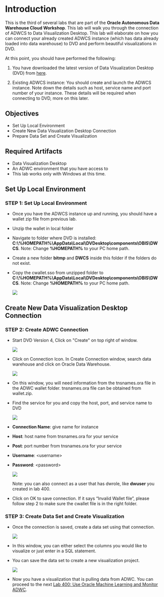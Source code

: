 # Introduction

This is the third of several labs that are part of the **Oracle Autonomous Data Warehouse Cloud Workshop**. This lab will walk you through the connection of ADWCS to Data Visualization Desktop. This lab will elaborate on how you can connect your already created ADWCS instance (which has data already loaded into data warehouse) to DVD and perform beautiful visualizations in DVD.

At this point, you should have performed the following:
1. You have downloaded the latest version of Data Visualization Desktop (DVD) from [here](http://www.oracle.com/technetwork/middleware/oracle-data-visualization/downloads/oracle-data-visualization-desktop-2938957.html).

2. Existing ADWCS instance: You should create and launch the ADWCS instance. Note down the details such as host, service name and port number of your instance. These details will be required when connecting to DVD, more on this later.

## Objectives
- Set Up Local Environment
- Create New Data Visualization Desktop Connection
- Prepare Data Set and Create Visualization


## Required Artifacts

- Data Visualization Desktop
- An ADWC environment that you have access to
- This lab works only with Windows at this time.

## Set Up Local Environment

### **STEP 1**: Set Up Local Environment

- Once you have the ADWCS instance up and running, you should have a wallet zip file from previous lab.

- Unzip the wallet in local folder
- Navigate to folder where DVD is installed: **C:\\%HOMEPATH%\AppData\Local\DVDesktop\components\OBIS\DWCS**. Note: Change **%HOMEPATH%** to your PC home path. 
- Create a new folder **bitmp** and **DWCS** inside this folder if the folders do not exist.
- Copy the cwallet.sso from unzipped folder to **C:\\%HOMEPATH%\AppData\Local\DVDesktop\components\OBIS\DWCS**. Note: Change **%HOMEPATH%** to your PC home path. 


  ![](images/300/Picture300-00.PNG)

## Create New Data Visualization Desktop Connection 


### **STEP 2**: Create ADWC Connection


- Start DVD Version 4, Click on "Create" on top right of window.

  ![](images/300/Picture300-01.PNG)



- Click on Connection Icon. In Create Connection window, search data warehouse and click on Oracle Data Warehouse.

  ![](images/300/Picture300-02.PNG)


- On this window, you will need information from the tnsnames.ora file in the ADWC wallet folder. tnsnames.ora file can be obtained from wallet.zip.

- Find the service for you and copy the host, port, and service name to DVD 

  ![](images/300/Picture300-04.PNG)

- **Connection Name**: give name for instance
- **Host**: host name from tnsnames.ora for your service
- **Post**: port number from tnsnames.ora for your service
- **Username**: \<username>
- **Password**: \<password>

  ![](images/300/Picture300-03.PNG)

  Note: you can also connect as a user that has dwrole, like **dwuser** you created in lab 400. 

- Click on OK to save connection. If it says “Invalid Wallet file”, please follow step 2 to make sure the cwallet file is in the right folder. 


### **STEP 3**: Create Data Set and Create Visualization

- Once the connection is saved, create a data set using that connection. 

  ![](images/300/Picture300-07.PNG)

- In this window, you can either select the columns you would like to visualize or just enter in a SQL statement.

- You can save the data set to create a new visualization project.

  ![](images/300/Picture300-05.PNG)

- Now you have a visualization that is pulling data from ADWC. You can proceed to the next [Lab 400: Use Oracle Machine Learning and Monitor ADWC](LabGuide400.md). 
